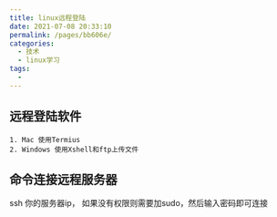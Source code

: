 ```yaml
---
title: linux远程登陆
date: 2021-07-08 20:33:10
permalink: /pages/bb606e/
categories:
  - 技术
  - linux学习
tags:
  - 
---
```


## 远程登陆软件
    1. Mac 使用Termius
    2. Windows 使用Xshell和ftp上传文件
## 命令连接远程服务器
   ssh 你的服务器ip， 如果没有权限则需要加sudo，然后输入密码即可连接
   